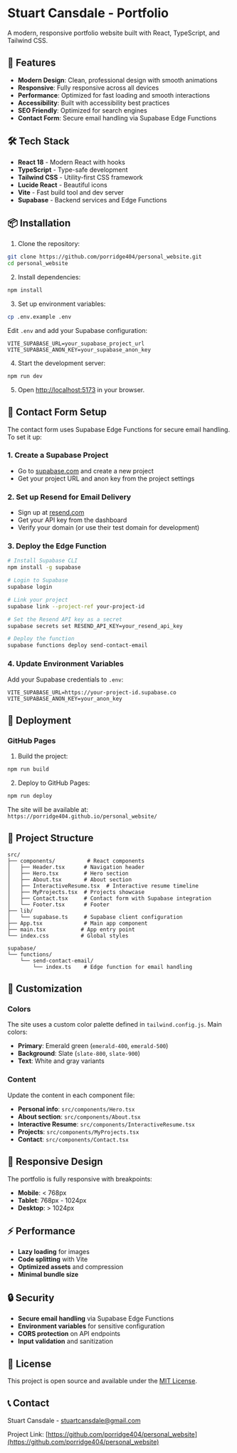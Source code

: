 # Stuart Cansdale - Portfolio

A modern, responsive portfolio website built with React, TypeScript, and Tailwind CSS.

## 🚀 Features

- **Modern Design**: Clean, professional design with smooth animations
- **Responsive**: Fully responsive across all devices
- **Performance**: Optimized for fast loading and smooth interactions
- **Accessibility**: Built with accessibility best practices
- **SEO Friendly**: Optimized for search engines
- **Contact Form**: Secure email handling via Supabase Edge Functions

## 🛠️ Tech Stack

- **React 18** - Modern React with hooks
- **TypeScript** - Type-safe development
- **Tailwind CSS** - Utility-first CSS framework
- **Lucide React** - Beautiful icons
- **Vite** - Fast build tool and dev server
- **Supabase** - Backend services and Edge Functions

## 📦 Installation

1. Clone the repository:
```bash
git clone https://github.com/porridge404/personal_website.git
cd personal_website
```

2. Install dependencies:
```bash
npm install
```

3. Set up environment variables:
```bash
cp .env.example .env
```
Edit `.env` and add your Supabase configuration:
```
VITE_SUPABASE_URL=your_supabase_project_url
VITE_SUPABASE_ANON_KEY=your_supabase_anon_key
```

4. Start the development server:
```bash
npm run dev
```

5. Open [http://localhost:5173](http://localhost:5173) in your browser.

## 📧 Contact Form Setup

The contact form uses Supabase Edge Functions for secure email handling. To set it up:

### 1. Create a Supabase Project
- Go to [supabase.com](https://supabase.com) and create a new project
- Get your project URL and anon key from the project settings

### 2. Set up Resend for Email Delivery
- Sign up at [resend.com](https://resend.com)
- Get your API key from the dashboard
- Verify your domain (or use their test domain for development)

### 3. Deploy the Edge Function
```bash
# Install Supabase CLI
npm install -g supabase

# Login to Supabase
supabase login

# Link your project
supabase link --project-ref your-project-id

# Set the Resend API key as a secret
supabase secrets set RESEND_API_KEY=your_resend_api_key

# Deploy the function
supabase functions deploy send-contact-email
```

### 4. Update Environment Variables
Add your Supabase credentials to `.env`:
```
VITE_SUPABASE_URL=https://your-project-id.supabase.co
VITE_SUPABASE_ANON_KEY=your_anon_key
```

## 🚀 Deployment

### GitHub Pages

1. Build the project:
```bash
npm run build
```

2. Deploy to GitHub Pages:
```bash
npm run deploy
```

The site will be available at: `https://porridge404.github.io/personal_website/`

## 📁 Project Structure

```
src/
├── components/          # React components
│   ├── Header.tsx      # Navigation header
│   ├── Hero.tsx        # Hero section
│   ├── About.tsx       # About section
│   ├── InteractiveResume.tsx  # Interactive resume timeline
│   ├── MyProjects.tsx  # Projects showcase
│   ├── Contact.tsx     # Contact form with Supabase integration
│   └── Footer.tsx      # Footer
├── lib/
│   └── supabase.ts     # Supabase client configuration
├── App.tsx             # Main app component
├── main.tsx           # App entry point
└── index.css          # Global styles

supabase/
└── functions/
    └── send-contact-email/
        └── index.ts    # Edge function for email handling
```

## 🎨 Customization

### Colors
The site uses a custom color palette defined in `tailwind.config.js`. Main colors:
- **Primary**: Emerald green (`emerald-400`, `emerald-500`)
- **Background**: Slate (`slate-800`, `slate-900`)
- **Text**: White and gray variants

### Content
Update the content in each component file:
- **Personal info**: `src/components/Hero.tsx`
- **About section**: `src/components/About.tsx`
- **Interactive Resume**: `src/components/InteractiveResume.tsx`
- **Projects**: `src/components/MyProjects.tsx`
- **Contact**: `src/components/Contact.tsx`

## 📱 Responsive Design

The portfolio is fully responsive with breakpoints:
- **Mobile**: < 768px
- **Tablet**: 768px - 1024px
- **Desktop**: > 1024px

## ⚡ Performance

- **Lazy loading** for images
- **Code splitting** with Vite
- **Optimized assets** and compression
- **Minimal bundle size**

## 🔒 Security

- **Secure email handling** via Supabase Edge Functions
- **Environment variables** for sensitive configuration
- **CORS protection** on API endpoints
- **Input validation** and sanitization

## 📄 License

This project is open source and available under the [MIT License](LICENSE).

## 📞 Contact

Stuart Cansdale - [stuartcansdale@gmail.com](mailto:stuartcansdale@gmail.com)

Project Link: [https://github.com/porridge404/personal_website](https://github.com/porridge404/personal_website)